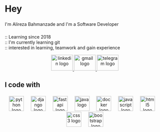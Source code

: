 <h1 align="left">Hey</h1>

###

<p align="left">I'm Alireza Bahmanzade and I'm a Software Developer</p>

###

<p align="left">:: Learning since 2018<br>:: I'm currently learning git<br>:: interested in learning, teamwork and gain experience</p>



<div align="center">
  <a href="https://www.linkedin.com/in/alireza-bahmanzade-5a1104246/" target="_blank">
    <img src="https://raw.githubusercontent.com/maurodesouza/profile-readme-generator/master/src/assets/icons/social/linkedin/default.svg" width="68" height="50" alt="linkedin logo"  />
  </a>
  <a href="alirezabhd2@gmail.com" target="_blank">
    <img src="https://raw.githubusercontent.com/maurodesouza/profile-readme-generator/master/src/assets/icons/social/gmail/default.svg" width="68" height="50" alt="gmail logo"  />
  </a>
  <a href="https://t.me/alireza_bhd8" target="_blank">
    <img src="https://raw.githubusercontent.com/maurodesouza/profile-readme-generator/master/src/assets/icons/social/telegram/default.svg" width="68" height="50" alt="telegram logo"  />
  </a>
</div>

###

<h2 align="left">I code with</h2>

###

<div align="center">
  <img src="https://cdn.jsdelivr.net/gh/devicons/devicon/icons/python/python-original.svg" height="47" alt="python logo"  />
  <img width="14" />
  <img src="https://cdn.jsdelivr.net/gh/devicons/devicon/icons/django/django-plain.svg" height="47" alt="django logo"  />
  <img width="14" />
  <img src="https://cdn.jsdelivr.net/gh/devicons/devicon/icons/fastapi/fastapi-original.svg" height="47" alt="fastapi logo"  />
  <img width="14" />
  <img src="https://cdn.jsdelivr.net/gh/devicons/devicon/icons/java/java-original.svg" height="47" alt="java logo"  />
  <img width="14" />
  <img src="https://cdn.jsdelivr.net/gh/devicons/devicon/icons/docker/docker-original.svg" height="47" alt="docker logo"  />
  <img width="14" />
  <img src="https://cdn.jsdelivr.net/gh/devicons/devicon/icons/javascript/javascript-original.svg" height="47" alt="javascript logo"  />
  <img width="14" />
  <img src="https://cdn.jsdelivr.net/gh/devicons/devicon/icons/html5/html5-original.svg" height="47" alt="html5 logo"  />
  <img width="14" />
  <img src="https://cdn.jsdelivr.net/gh/devicons/devicon/icons/css3/css3-original.svg" height="47" alt="css3 logo"  />
  <img width="14" />
  <img src="https://cdn.jsdelivr.net/gh/devicons/devicon/icons/bootstrap/bootstrap-original.svg" height="47" alt="bootstrap logo"  />
</div>

###
